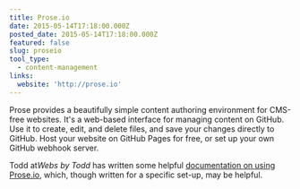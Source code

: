 ```yaml
---
title: Prose.io
date: 2015-05-14T17:18:00.000Z
posted_date: 2015-05-14T17:18:00.000Z
featured: false
slug: proseio
tool_type: 
  - content-management
links:
  website: 'http://prose.io'
---
```



Prose provides a beautifully simple content authoring environment for CMS-free websites. It's a web-based interface for managing content on GitHub. Use it to create, edit, and delete files, and save your changes directly to GitHub. Host your website on GitHub Pages for free, or set up your own GitHub webhook server.

Todd at*Webs by Todd* has written some helpful [documentation on using Prose.io](http://www.websbytodd.com/documentation/using-prose/#write-your-post), which, though written for a specific set-up, may be helpful.